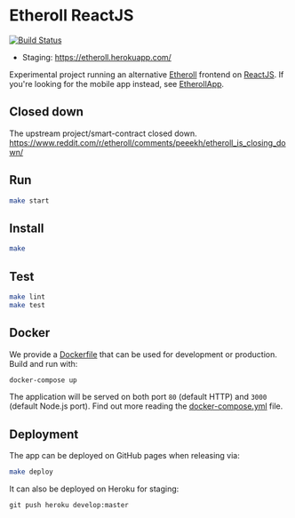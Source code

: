 # Etheroll ReactJS

[![Build Status](https://travis-ci.org/AndreMiras/etheroll.svg?branch=develop)](https://travis-ci.org/AndreMiras/etheroll)

* Staging: <https://etheroll.herokuapp.com/>

Experimental project running an alternative [Etheroll](http://etheroll.com) frontend on [ReactJS](https://reactjs.org).
If you're looking for the mobile app instead, see [EtherollApp](https://github.com/AndreMiras/EtherollApp).

## Closed down
The upstream project/smart-contract closed down.
<https://www.reddit.com/r/etheroll/comments/peeekh/etheroll_is_closing_down/>

## Run
```sh
make start
```

## Install
```sh
make
```

## Test
```sh
make lint
make test
```

## Docker
We provide a [Dockerfile](Dockerfile) that can be used for development or production.
Build and run with:
```sh
docker-compose up
```
The application will be served on both port `80` (default HTTP) and `3000` (default Node.js port).
Find out more reading the [docker-compose.yml](docker-compose.yml) file.

## Deployment
The app can be deployed on GitHub pages when releasing via:
```sh
make deploy
```
It can also be deployed on Heroku for staging:
```
git push heroku develop:master
```
